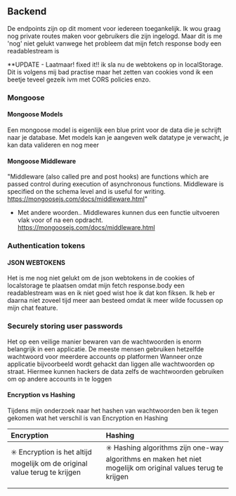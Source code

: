 ## Backend
De endpoints zijn op dit moment voor iedereen toegankelijk. Ik wou graag nog private routes maken voor gebruikers die zijn ingelogd. Maar dit is me 'nog' niet gelukt vanwege het probleem dat mijn fetch response body een readablestream is


**UPDATE - Laatmaar! fixed it!! ik sla nu de webtokens op in localStorage. Dit is volgens mij bad practise maar het zetten van cookies vond ik een beetje teveel gezeik ivm met CORS policies enzo.


### Mongoose

#### Mongoose Models
Een mongoose model is eigenlijk een blue print voor de data die je schrijft naar je database. Met models kan je aangeven welk datatype je verwacht, je kan data valideren en nog meer

#### Mongoose Middleware
"Middleware (also called pre and post hooks) are functions which are passed control during execution of asynchronous functions. Middleware is specified on the schema level and is useful for writing. https://mongoosejs.com/docs/middleware.html"

- Met andere woorden.. Middlewares kunnen dus een functie uitvoeren vlak voor of na een opdracht. https://mongoosejs.com/docs/middleware.html

### Authentication tokens

#### JSON WEBTOKENS
Het is me nog niet gelukt om de json webtokens in de cookies of localstorage te plaatsen omdat mijn fetch response.body een readablestream was en ik niet goed wist hoe ik dat kon fiksen. Ik heb er daarna niet zoveel tijd meer aan besteed omdat ik meer wilde focussen op mijn chat feature.


### Securely storing user passwords

Het op een veilige manier bewaren van de wachtwoorden is enorm belangrijk in een applicatie.
De meeste mensen gebruiken hetzelfde wachtwoord voor meerdere accounts op platformen
Wanneer onze applicatie bijvoorbeeld wordt gehackt dan liggen alle wachtwoorden op straat.
Hiermee kunnen hackers de data zelfs de wachtwoorden gebruiken om op andere accounts in te loggen

#### Encryption vs Hashing

Tijdens mijn onderzoek naar het hashen van wachtwoorden ben ik tegen gekomen wat het verschil is van Encryption en Hashing

| Encryption                                                                                      | Hashing                                                                                                                           |
| :---------------------------------------------------------------------------------------------- | :-------------------------------------------------------------------------------------------------------------------------------- |
| :eight_spoked_asterisk: Encryption is het altijd mogelijk om de original value terug te krijgen | :eight_spoked_asterisk: Hashing algorithms zijn one-way algorithms en maken het niet mogelijk om original values terug te krijgen |
|                                                                                                 |                                                                                                                                   |
|                                                                                                 |                                                                                                                                   |
